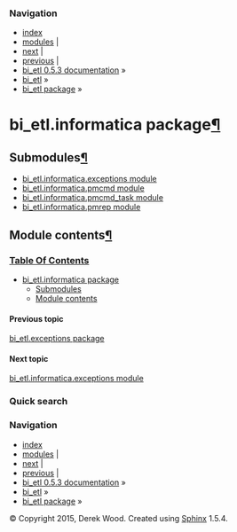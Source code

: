 ### Navigation

-   [index](genindex.md "General Index")
-   [modules](py-modindex.md "Python Module Index") |
-   [next](bi_etl.informatica.exceptions.md "bi_etl.informatica.exceptions module") |
-   [previous](bi_etl.exceptions.md "bi_etl.exceptions package") |
-   [bi\_etl 0.5.3 documentation](index.md) »
-   [bi\_etl](modules.md) »
-   [bi\_etl package](bi_etl.md) »

bi\_etl.informatica package<a href="#bi-etl-informatica-package" class="headerlink" title="Permalink to this headline">¶</a>
============================================================================================================================

Submodules<a href="#submodules" class="headerlink" title="Permalink to this headline">¶</a>
-------------------------------------------------------------------------------------------

-   <a href="bi_etl.informatica.exceptions.md" class="reference internal">bi_etl.informatica.exceptions module</a>
-   <a href="bi_etl.informatica.pmcmd.md" class="reference internal">bi_etl.informatica.pmcmd module</a>
-   <a href="bi_etl.informatica.pmcmd_task.md" class="reference internal">bi_etl.informatica.pmcmd_task module</a>
-   <a href="bi_etl.informatica.pmrep.md" class="reference internal">bi_etl.informatica.pmrep module</a>

<span id="module-contents"></span>
Module contents<a href="#module-bi_etl.informatica" class="headerlink" title="Permalink to this headline">¶</a>
---------------------------------------------------------------------------------------------------------------

### [Table Of Contents](index.md)

-   <a href="#" class="reference internal">bi_etl.informatica package</a>
    -   <a href="#submodules" class="reference internal">Submodules</a>
    -   <a href="#module-bi_etl.informatica" class="reference internal">Module contents</a>

#### Previous topic

[bi\_etl.exceptions package](bi_etl.exceptions.md "previous chapter")

#### Next topic

[bi\_etl.informatica.exceptions module](bi_etl.informatica.exceptions.md "next chapter")

### Quick search

### Navigation

-   [index](genindex.md "General Index")
-   [modules](py-modindex.md "Python Module Index") |
-   [next](bi_etl.informatica.exceptions.md "bi_etl.informatica.exceptions module") |
-   [previous](bi_etl.exceptions.md "bi_etl.exceptions package") |
-   [bi\_etl 0.5.3 documentation](index.md) »
-   [bi\_etl](modules.md) »
-   [bi\_etl package](bi_etl.md) »

© Copyright 2015, Derek Wood. Created using [Sphinx](http://sphinx-doc.org/) 1.5.4.

